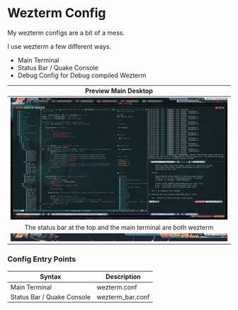 
# Wezterm Config

My wezterm configs are a bit of a mess. 

I use wezterm a few different ways. 

- Main Terminal
- Status Bar / Quake Console
- Debug Config for Debug compiled Wezterm

| Preview Main Desktop |
|   :--:   |
| ![main desktop preview](preview/nice1.png) |
| The status bar at the top and the main terminal are both wezterm |
| ![wezbar](preview/wezbar.png) |

### Config Entry Points 


| Syntax      | Description |
| ----------- | ----------- |
| Main Terminal      | wezterm.conf       |
| Status Bar / Quake Console   | wezterm_bar.conf        |
